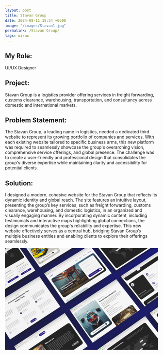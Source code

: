 ```yaml
---
layout: post
title: Stavan Group
date: 2024-08-11 18:54 +0600
image: "/images/Stavan1.jpg"
permalink: /Stavan Group/
tags: ui/ux
---
```


## My Role:

UI/UX Designer

## Project:

Stavan Group is a logistics provider offering services in freight forwarding, customs clearance, warehousing, transportation, and consultancy across domestic and international markets.

## Problem Statement:

The Stavan Group, a leading name in logistics, needed a dedicated third website to represent its growing portfolio of companies and services. With each existing website tailored to specific business arms, this new platform was required to seamlessly showcase the group's overarching vision, comprehensive service offerings, and global presence. The challenge was to create a user-friendly and professional design that consolidates the group's diverse expertise while maintaining clarity and accessibility for potential clients.

## Solution:

I designed a modern, cohesive website for the Stavan Group that reflects its dynamic identity and global reach. The site features an intuitive layout, presenting the group’s key services, such as freight forwarding, customs clearance, warehousing, and domestic logistics, in an organized and visually engaging manner. By incorporating dynamic content, including testimonials and interactive maps highlighting global connections, the design communicates the group's reliability and expertise. This new website effectively serves as a central hub, bridging Stavan Group’s multiple business entities and enabling clients to explore their offerings seamlessly.

![stavan](../images/Stavan2.jpg)